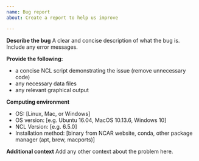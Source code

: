 ```yaml
---
name: Bug report
about: Create a report to help us improve

---
```


**Describe the bug**
A clear and concise description of what the bug is. Include any error messages.

**Provide the following:**
 - a concise NCL script demonstrating the issue (remove unnecessary code)
 - any necessary data files
 - any relevant graphical output

**Computing environment**
 - OS: [Linux, Mac, or Windows]
 - OS version: [e.g. Ubuntu 16.04, MacOS 10.13.6, Windows 10]
 - NCL Version: [e.g. 6.5.0]
 - Installation method: [binary from NCAR website, conda, other package manager (apt, brew, macports)]

**Additional context**
Add any other context about the problem here.
